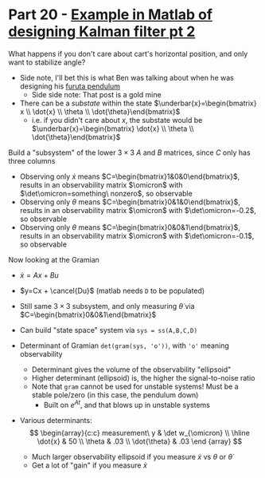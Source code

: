 # Part 20 - [Example in Matlab of designing Kalman filter pt 2](https://www.youtube.com/watch?v=DLytfA10RR8&list=PLMrJAkhIeNNR20Mz-VpzgfQs5zrYi085m&index=20)

What happens if you don't care about cart's horizontal position, and only want to stabilize angle?
  - Side note, I'll bet this is what Ben was talking about when he was designing his [furuta pendulum](https://build-its-inprogress.blogspot.com/2016/08/desktop-inverted-pendulum-part-2-control.html)
    - Side side note: That post is a gold mine
- There can be a _substate_ within the state $\underbar{x}=\begin{bmatrix} x \\ \dot{x} \\ \theta \\ \dot{\theta}\end{bmatrix}$
  - i.e. if you didn't care about $x$, the substate would be $\underbar{x}=\begin{bmatrix} \dot{x} \\ \theta \\ \dot{\theta}\end{bmatrix}$

Build a "subsystem" of the lower $3\times 3$ $A$ and $B$ matrices, since $C$ only has three columns
- Observing only $\dot{x}$ means $C=\begin{bmatrix}1&0&0\end{bmatrix}$, results in an observability matrix $\omicron$ with $\det\omicron=something\ nonzero$, so observable
- Observing only $\theta$ means $C=\begin{bmatrix}0&1&0\end{bmatrix}$, results in an observability matrix $\omicron$ with $\det\omicron=-0.2$, so observable
- Observing only $\theta$ means $C=\begin{bmatrix}0&0&1\end{bmatrix}$, results in an observability matrix $\omicron$ with $\det\omicron=-0.1$, so observable

Now looking at the Gramian
- $\dot{x}=Ax+Bu$
- $y=Cx + \cancel{Du}$ (matlab needs `D` to be populated)
- Still same $3\times 3$ subsystem, and only measuring $\dot{\theta}$ via  $C=\begin{bmatrix}0&0&1\end{bmatrix}$
- Can build "state space" system via `sys = ss(A,B,C,D)`
- Determinant of Gramian `det(gram(sys, 'o'))`, with `'o'` meaning observability
  - Determinant gives the volume of the observability "ellipsoid"
  - Higher determinant (ellipsoid) is, the higher the signal-to-noise ratio
  - Note that `gram` cannot be used for unstable systems! Must be a stable pole/zero (in this case, the pendulum down)
    - Built on $e^{At}$, and that blows up in unstable systems

- Various determinants:
$$
\begin{array}{c:c}
  measurement\  y & \det w_{\omicron} \\ \hline
  \dot{x} & 50 \\
  \theta & .03 \\
  \dot{\theta} & .03
\end {array}
$$
  - Much larger observability ellipsoid if you measure $\dot{x}$ vs $\theta$ or $\dot{\theta}$
  - Get a lot of "gain" if you measure $\dot{x}$
